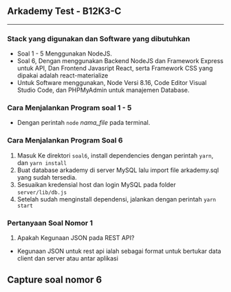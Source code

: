 ## Arkademy Test - B12K3-C
---

### Stack yang digunakan dan Software yang dibutuhkan

- Soal 1 - 5 Menggunakan NodeJS.
- Soal 6, Dengan menggunakan Backend NodeJS dan Framework Express untuk API, Dan Frontend Javasript React, serta Framework CSS yang dipakai adalah react-materialize
- Untuk Software menggunakan, Node Versi 8.16, Code Editor Visual Studio Code, dan PHPMyAdmin untuk manajemen Database.

### Cara Menjalankan Program soal 1 - 5
- Dengan perintah `node` _nama_file_ pada terminal.

### Cara Menjalankan Program Soal 6
1. Masuk Ke direktori `soal6`, install dependencies dengan perintah `yarn`, dan `yarn install`
2. Buat database arkademy di server MySQL lalu import file arkademy.sql yang sudah tersedia.
3. Sesuaikan kredensial host dan login MySQL pada folder `server/lib/db.js`
4. Setelah sudah menginstall dependensi, jalankan dengan perintah `yarn start`

### Pertanyaan Soal Nomor 1 
1.  Apakah Kegunaan JSON pada REST API?
  - Kegunaan JSON untuk rest api ialah sebagai format untuk bertukar data client dan server atau antar aplikasi

## Capture soal nomor 6

